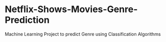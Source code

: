 # Netflix-Shows-Movies-Genre-Prediction
Machine Learning Project to predict Genre using Classification Algorithms
